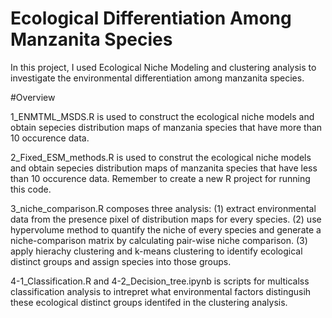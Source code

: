 # Ecological Differentiation Among Manzanita Species
In this project, I used Ecological Niche Modeling and clustering analysis to investigate the environmental differentiation among manzanita species.

#Overview

1_ENMTML_MSDS.R is used to construct the ecological niche models and obtain sepecies distribution maps of manzania species that have more than 10 occurence data. 

2_Fixed_ESM_methods.R is used to construt the ecological niche models and obtain sepecies distribution maps of manzanita species that have less than 10 occurence data. Remember to create a new R project for running this code.

3_niche_comparison.R composes three analysis: (1) extract environmental data from the presence pixel of distribution maps for every species. (2) use hypervolume method to quantify the niche of every species and generate a niche-comparison matrix by calculating pair-wise niche comparison. (3) apply hierachy clustering and k-means clustering to identify ecological distinct groups and assign species into those groups.

4-1_Classification.R and 4-2_Decision_tree.ipynb is scripts for multicalss classification analysis to intrepret what environmental factors distingusih these ecological distinct groups identifed in the clustering analysis.
